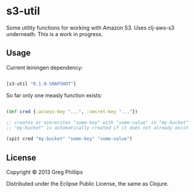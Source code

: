 # s3-util

Some utility functions for working with Amazon S3. Uses clj-aws-s3
underneath. This is a work in progress.

## Usage

Current leiningen dependency:

```clojure

[s3-util "0.1.0-SNAPSHOT"]
```

So far only one measly function exists:

```clojure

(def cred {:access-key "...", :secret-key "..."})

;; creates or overwrites "some-key" with "some-value" in "my-bucket"
;; "my-bucket" is automatically created if it does not already exist

(spit cred "my-bucket" "some-key" "some-value")

```

## License

Copyright © 2013 Greg Phillips

Distributed under the Eclipse Public License, the same as Clojure.
